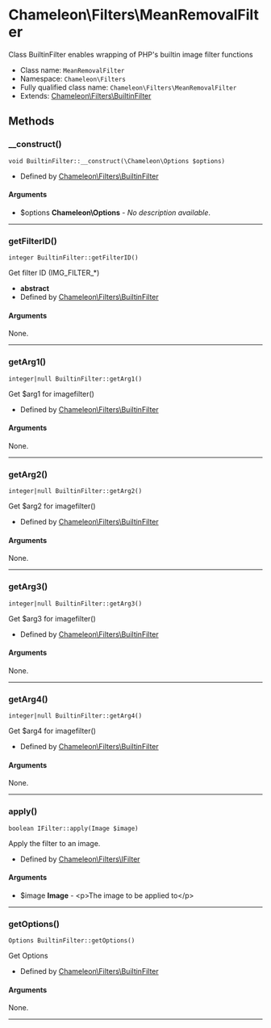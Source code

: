 # Chameleon\Filters\MeanRemovalFilter
Class BuiltinFilter enables wrapping of PHP&#039;s builtin image filter functions

* Class name: `MeanRemovalFilter`
* Namespace: `Chameleon\Filters`
* Fully qualified class name: `Chameleon\Filters\MeanRemovalFilter`
* Extends: [Chameleon\Filters\BuiltinFilter](Filters/BuiltinFilter)

## Methods
### __construct()
    void BuiltinFilter::__construct(\Chameleon\Options $options)




* Defined by [Chameleon\Filters\BuiltinFilter](Filters/BuiltinFilter)
#### Arguments
* $options **Chameleon\Options** - *No description available*.

---
### getFilterID()
    integer BuiltinFilter::getFilterID()

Get filter ID (IMG_FILTER_*)


* **abstract**
* Defined by [Chameleon\Filters\BuiltinFilter](Filters/BuiltinFilter)
#### Arguments
None.

---
### getArg1()
    integer|null BuiltinFilter::getArg1()

Get $arg1 for imagefilter()


* Defined by [Chameleon\Filters\BuiltinFilter](Filters/BuiltinFilter)
#### Arguments
None.

---
### getArg2()
    integer|null BuiltinFilter::getArg2()

Get $arg2 for imagefilter()


* Defined by [Chameleon\Filters\BuiltinFilter](Filters/BuiltinFilter)
#### Arguments
None.

---
### getArg3()
    integer|null BuiltinFilter::getArg3()

Get $arg3 for imagefilter()


* Defined by [Chameleon\Filters\BuiltinFilter](Filters/BuiltinFilter)
#### Arguments
None.

---
### getArg4()
    integer|null BuiltinFilter::getArg4()

Get $arg4 for imagefilter()


* Defined by [Chameleon\Filters\BuiltinFilter](Filters/BuiltinFilter)
#### Arguments
None.

---
### apply()
    boolean IFilter::apply(Image $image)

Apply the filter to an image.


* Defined by [Chameleon\Filters\IFilter](Filters/IFilter)
#### Arguments
* $image **Image** - &lt;p&gt;The image to be applied to&lt;/p&gt;

---
### getOptions()
    Options BuiltinFilter::getOptions()

Get Options


* Defined by [Chameleon\Filters\BuiltinFilter](Filters/BuiltinFilter)
#### Arguments
None.

---
